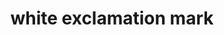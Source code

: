 ---
layout: symbols
title: white exclamation mark
emoji: white_exclamation_mark
permalink: ❕.html
---